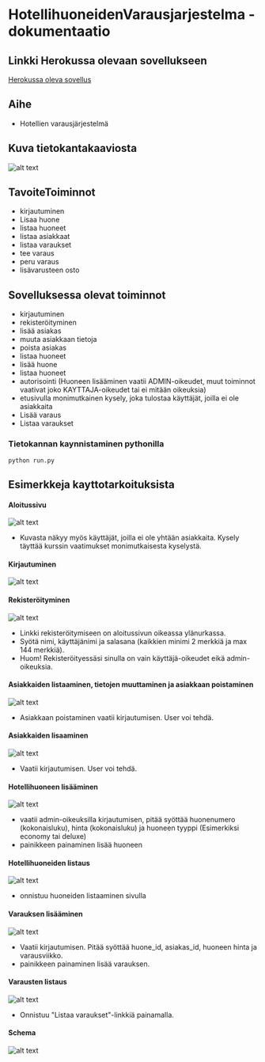 # HotellihuoneidenVarausjarjestelma - dokumentaatio

## Linkki Herokussa olevaan sovellukseen
[Herokussa oleva sovellus](https://tsoha-varaussovellus.herokuapp.com/)

## Aihe
- Hotellien varausjärjestelmä

## Kuva tietokantakaaviosta
![alt text](https://github.com/toasterkone/HotellihuoneidenVarausjarjestelma/blob/master/documentation/tietokantakaaviot/toteutunut.png "Nykyinen tietokantakaavio")


## TavoiteToiminnot

- kirjautuminen
- Lisaa huone
- listaa huoneet
- listaa asiakkaat
- listaa varaukset
- tee varaus
- peru varaus
- lisävarusteen osto

## Sovelluksessa olevat toiminnot
- kirjautuminen
- rekisteröityminen
- lisää asiakas
- muuta asiakkaan tietoja
- poista asiakas
- listaa huoneet
- lisää huone
- listaa huoneet
- autorisointi (Huoneen lisääminen vaatii ADMIN-oikeudet, muut toiminnot vaativat joko KAYTTAJA-oikeudet tai ei mitään oikeuksia)
- etusivulla monimutkainen kysely, joka tulostaa käyttäjät, joilla ei ole asiakkaita
- Lisää varaus
- Listaa varaukset



### Tietokannan kaynnistaminen pythonilla

```
python run.py
```

## Esimerkkeja kayttotarkoituksista

#### Aloitussivu
![alt text](https://github.com/toasterkone/HotellihuoneidenVarausjarjestelma/blob/master/documentation/kayttotarkoituskuvia/Aloitus_sivu.png "Kuva aloitussivusta")
- Kuvasta näkyy myös käyttäjät, joilla ei ole yhtään asiakkaita. Kysely täyttää kurssin vaatimukset monimutkaisesta kyselystä.

#### Kirjautuminen
![alt text](https://github.com/toasterkone/HotellihuoneidenVarausjarjestelma/blob/master/documentation/kayttotarkoituskuvia/kirjautuminen.png "Kuva kirjautumissivusta")

#### Rekisteröityminen
![alt text](https://github.com/toasterkone/HotellihuoneidenVarausjarjestelma/blob/master/documentation/kayttotarkoituskuvia/rekisteroityminen.png "Kuva rekisteröitymissivusta")
- Linkki rekisteröitymiseen on aloitussivun oikeassa ylänurkassa.
- Syötä nimi, käyttäjänimi ja salasana (kaikkien minimi 2 merkkiä ja max 144 merkkiä).
- Huom! Rekisteröityessäsi sinulla on vain käyttäjä-oikeudet eikä admin-oikeuksia.

#### Asiakkaiden listaaminen, tietojen muuttaminen ja asiakkaan poistaminen
![alt text](https://github.com/toasterkone/HotellihuoneidenVarausjarjestelma/blob/master/documentation/kayttotarkoituskuvia/Asiakkaiden%20listaaminen%20ja%20poistaminen.png "Asiakkaiden listaaminen ja poistaminen")
- Asiakkaan poistaminen vaatii kirjautumisen. User voi tehdä.

#### Asiakkaiden lisaaminen
![alt text](https://github.com/toasterkone/HotellihuoneidenVarausjarjestelma/blob/master/documentation/kayttotarkoituskuvia/asiakkaan%20lisaaminen.png "Lomake, jolla asiakas lisätään.")
- Vaatii kirjautumisen. User voi tehdä.


#### Hotellihuoneen lisääminen
![alt text](https://github.com/toasterkone/HotellihuoneidenVarausjarjestelma/blob/master/documentation/kayttotarkoituskuvia/Huoneen_lisaaminen.png "Lomake, jolla huone lisätään.")

- vaatii admin-oikeuksilla kirjautumisen, pitää syöttää huonenumero (kokonaisluku), hinta (kokonaisluku) ja huoneen tyyppi (Esimerkiksi economy tai deluxe)
- painikkeen painaminen lisää huoneen

#### Hotellihuoneiden listaus
![alt text](https://github.com/toasterkone/HotellihuoneidenVarausjarjestelma/blob/master/documentation/kayttotarkoituskuvia/Huoneiden_listaaminen.png "Huoneiden listaus, huonenumero, hinta, tyyppi")

- onnistuu huoneiden listaaminen sivulla

#### Varauksen lisääminen
![alt text](https://github.com/toasterkone/HotellihuoneidenVarausjarjestelma/blob/master/documentation/kayttotarkoituskuvia/Huoneen_lisaaminen.png "Lomake, jolla varaus lisätään.")

- Vaatii kirjautumisen. Pitää syöttää huone_id, asiakas_id, huoneen hinta ja varausviikko.
- painikkeen painaminen lisää varauksen.

#### Varausten listaus
![alt text](https://github.com/toasterkone/HotellihuoneidenVarausjarjestelma/blob/master/documentation/kayttotarkoituskuvia/Huoneiden_listaaminen.png "Varausten listaaminen")

- Onnistuu "Listaa varaukset"-linkkiä painamalla.



#### Schema 
![alt text](https://github.com/toasterkone/HotellihuoneidenVarausjarjestelma/blob/master/documentation/kayttotarkoituskuvia/schema.png "Kuva tietokannan nykyisestä skeemasta")







